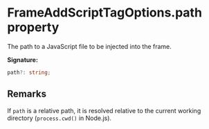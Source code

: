 # FrameAddScriptTagOptions.path property

The path to a JavaScript file to be injected into the frame.

**Signature:**

```typescript
path?: string;
```

## Remarks

If `path` is a relative path, it is resolved relative to the current working directory (`process.cwd()` in Node.js).
